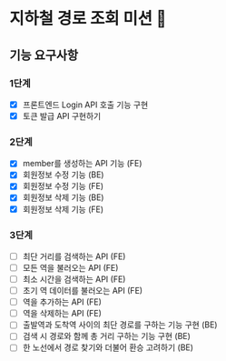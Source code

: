 # 지하철 경로 조회 미션 🚃

## 기능 요구사항
### 1단계
- [x] 프론트엔드 Login API 호출 기능 구현
- [x] 토큰 발급 API 구현하기 

### 2단계
- [x] member를 생성하는 API 기능 (FE)
- [x] 회원정보 수정 기능 (BE)
- [x] 회원정보 수정 기능 (FE)
- [x] 회원정보 삭제 기능 (BE)
- [x] 회원정보 삭제 기능 (FE)

### 3단계
- [ ] 최단 거리를 검색하는 API (FE)
- [ ] 모든 역을 불러오는 API (FE)
- [ ] 최소 시간을 검색하는 API (FE)
- [ ] 초기 역 데이터를 불러오는 API (FE)
- [ ] 역을 추가하는 API (FE)
- [ ] 역을 삭제하는 API (FE)
- [ ] 출발역과 도착역 사이의 최단 경로를 구하는 기능 구현 (BE)
- [ ] 검색 시 경로와 함께 총 거리 구하는 기능 구현 (BE)
- [ ] 한 노선에서 경로 찾기와 더불어 환승 고려하기 (BE)
